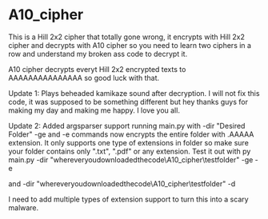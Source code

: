 # A10_cipher
This is a Hill 2x2 cipher that totally gone wrong, it encrypts with Hill 2x2 cipher and decrypts with A10 cipher so you need to learn two ciphers in a row and understand my broken ass code to decrypt it.

A10 cipher decrypts everyt Hill 2x2 encrypted texts to AAAAAAAAAAAAAAA so good luck with that.

Update 1: Plays beheaded kamikaze sound after decryption.
I will not fix this code, it was supposed to be something different but hey thanks guys for making my day and making me happy. I love you all.

Update 2: Added argsparser support running main.py with -dir "Desired Folder" -ge and -e commands now encrypts the entire folder with .AAAAA extension. It only supports one type of extensions in folder so make sure your folder contains only ".txt", ".pdf" or any extension. Test it out with py main.py -dir "whereveryoudownloadedthecode\A10_cipher\testfolder" -ge -e

and -dir "whereveryoudownloadedthecode\A10_cipher\testfolder" -d

I need to add multiple types of extension support to turn this into a scary malware.
